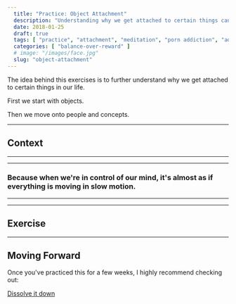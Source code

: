 ```yaml
---
  title: "Practice: Object Attachment"
  description: "Understanding why we get attached to certain things can help us better understand what our brain does when we get attached."
  date: 2018-01-25
  draft: true
  tags: [ "practice", "attachment", "meditation", "porn addiction", "addiction", "awareness", "awareness exercises", "perspective", "nofap", "neverfap", "neverfap deluxe" ]
  categories: [ "balance-over-reward" ]
  # image: "/images/face.jpg"
  slug: "object-attachment"
---
```


The idea behind this exercises is to further understand why we get attached to certain things in our life.

First we start with objects. 

Then we move onto people and concepts. 


<hr class="hr2"/>

## Context

<hr class="hr2"/>


<hr class="hr3"/>

### Because when we're in control of our mind, it's almost as if everything is moving in slow motion.

<hr class="hr3"/>


<hr class="hr2"/>

## Exercise

<hr class="hr2"/>


## Moving Forward

Once you've practiced this for a few weeks, I highly recommend checking out: 

<a class="link" href="/articles/dissolve-it-down">Dissolve it down</a>

<!-- 
## Additional Resources  -->

<!-- maybe link to other  -->

